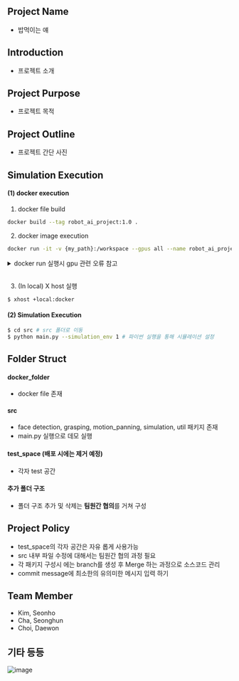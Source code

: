 ## Project Name
- 밥먹이는 얘

## Introduction
- 프로젝트 소개


## Project Purpose
- 프로젝트 목적


## Project Outline
- 프로젝트 간단 사진


## Simulation Execution

#### (1) docker execution
1. docker file build
``` bash
docker build --tag robot_ai_project:1.0 .
```

2. docker image execution
``` bash
docker run -it -v {my_path}:/workspace --gpus all --name robot_ai_project_container robot_ai_project:1.0 /bin/bash 
```

<details>
<summary>docker run 실행시 gpu 관련 오류 참고</summary>
<div>

- ```(docker: Error response from daemon: could not select device driver "" with capabilities: [[gpu]].)```
- 위 오류 발생시 아래 명렁어 실행

``` bash
$ distribution=$(. /etc/os-release;echo $ID$VERSION_ID) \
   && curl -s -L https://nvidia.github.io/nvidia-docker/gpgkey | sudo apt-key add - \
   && curl -s -L https://nvidia.github.io/nvidia-docker/$distribution/nvidia-docker.list | sudo tee /etc/apt/sources.list.d/nvidia-docker.list
$ sudo apt-get update && sudo apt-get install -y nvidia-container-toolkit

$ sudo systemctl restart docker
```

</div>
</details>

</br>

3. (In local) X host 실행
```
$ xhost +local:docker
```

#### (2) Simulation Execution
```bash
$ cd src # src 폴더로 이동
$ python main.py --simulation_env 1 # 파이썬 실행을 통해 시뮬레이션 설정  
```

## Folder Struct

#### docker_folder
- docker file 존재


#### src
- face detection, grasping, motion_panning, simulation, util 패키지 존재
- main.py 실행으로 데모 실행


#### test_space (배포 시에는 제거 예정)
- 각자 test 공간


#### 추가 폴더 구조
- 폴더 구조 추가 및 삭제는 **팀원간 협의**를 거쳐 구성


## Project Policy
- test_space의 각자 공간은 자유 롭게 사용가능
- src 내부 파일 수정에 대해서는 팀원간 협의 과정 필요
- 각 패키지 구성시 에는 branch를 생성 후 Merge 하는 과정으로 소스코드 관리
- commit message에 최소한의 유의미한 메시지 입력 하기

## Team Member 
- Kim, Seonho
- Cha, Seonghun
- Choi, Daewon

## 기타 등등

![image](https://www.hanyang.ac.kr/documents/20182/0/initial2.png/011babee-bac3-4b67-a605-ac8b6f1e0055?t=1472537578464)